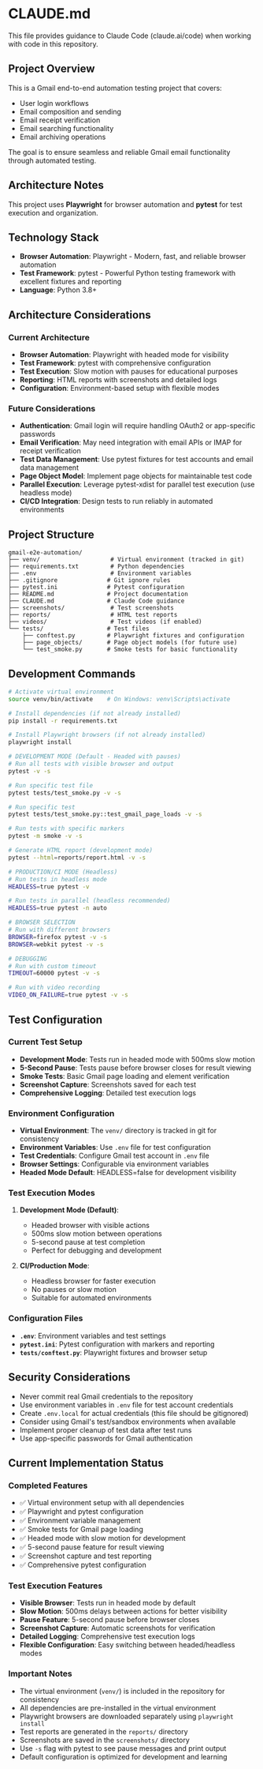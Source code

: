 # CLAUDE.md

This file provides guidance to Claude Code (claude.ai/code) when working with code in this repository.

## Project Overview

This is a Gmail end-to-end automation testing project that covers:
- User login workflows
- Email composition and sending
- Email receipt verification
- Email searching functionality
- Email archiving operations

The goal is to ensure seamless and reliable Gmail email functionality through automated testing.

## Architecture Notes

This project uses **Playwright** for browser automation and **pytest** for test execution and organization.

## Technology Stack

- **Browser Automation**: Playwright - Modern, fast, and reliable browser automation
- **Test Framework**: pytest - Powerful Python testing framework with excellent fixtures and reporting
- **Language**: Python 3.8+

## Architecture Considerations

### Current Architecture
- **Browser Automation**: Playwright with headed mode for visibility
- **Test Framework**: pytest with comprehensive configuration
- **Test Execution**: Slow motion with pauses for educational purposes
- **Reporting**: HTML reports with screenshots and detailed logs
- **Configuration**: Environment-based setup with flexible modes

### Future Considerations
- **Authentication**: Gmail login will require handling OAuth2 or app-specific passwords
- **Email Verification**: May need integration with email APIs or IMAP for receipt verification
- **Test Data Management**: Use pytest fixtures for test accounts and email data management
- **Page Object Model**: Implement page objects for maintainable test code
- **Parallel Execution**: Leverage pytest-xdist for parallel test execution (use headless mode)
- **CI/CD Integration**: Design tests to run reliably in automated environments

## Project Structure

```
gmail-e2e-automation/
├── venv/                    # Virtual environment (tracked in git)
├── requirements.txt         # Python dependencies
├── .env                     # Environment variables
├── .gitignore              # Git ignore rules
├── pytest.ini              # Pytest configuration
├── README.md               # Project documentation
├── CLAUDE.md               # Claude Code guidance
├── screenshots/             # Test screenshots
├── reports/                 # HTML test reports
├── videos/                  # Test videos (if enabled)
└── tests/                  # Test files
    ├── conftest.py         # Playwright fixtures and configuration
    ├── page_objects/       # Page object models (for future use)
    └── test_smoke.py       # Smoke tests for basic functionality
```

## Development Commands

```bash
# Activate virtual environment
source venv/bin/activate    # On Windows: venv\Scripts\activate

# Install dependencies (if not already installed)
pip install -r requirements.txt

# Install Playwright browsers (if not already installed)
playwright install

# DEVELOPMENT MODE (Default - Headed with pauses)
# Run all tests with visible browser and output
pytest -v -s

# Run specific test file
pytest tests/test_smoke.py -v -s

# Run specific test
pytest tests/test_smoke.py::test_gmail_page_loads -v -s

# Run tests with specific markers
pytest -m smoke -v -s

# Generate HTML report (development mode)
pytest --html=reports/report.html -v -s

# PRODUCTION/CI MODE (Headless)
# Run tests in headless mode
HEADLESS=true pytest -v

# Run tests in parallel (headless recommended)
HEADLESS=true pytest -n auto

# BROWSER SELECTION
# Run with different browsers
BROWSER=firefox pytest -v -s
BROWSER=webkit pytest -v -s

# DEBUGGING
# Run with custom timeout
TIMEOUT=60000 pytest -v -s

# Run with video recording
VIDEO_ON_FAILURE=true pytest -v -s
```

## Test Configuration

### Current Test Setup
- **Development Mode**: Tests run in headed mode with 500ms slow motion
- **5-Second Pause**: Tests pause before browser closes for result viewing
- **Smoke Tests**: Basic Gmail page loading and element verification
- **Screenshot Capture**: Screenshots saved for each test
- **Comprehensive Logging**: Detailed test execution logs

### Environment Configuration
- **Virtual Environment**: The `venv/` directory is tracked in git for consistency
- **Environment Variables**: Use `.env` file for test configuration
- **Test Credentials**: Configure Gmail test account in `.env` file
- **Browser Settings**: Configurable via environment variables
- **Headed Mode Default**: HEADLESS=false for development visibility

### Test Execution Modes
1. **Development Mode (Default)**:
   - Headed browser with visible actions
   - 500ms slow motion between operations
   - 5-second pause at test completion
   - Perfect for debugging and development

2. **CI/Production Mode**:
   - Headless browser for faster execution
   - No pauses or slow motion
   - Suitable for automated environments

### Configuration Files
- **`.env`**: Environment variables and test settings
- **`pytest.ini`**: Pytest configuration with markers and reporting
- **`tests/conftest.py`**: Playwright fixtures and browser setup

## Security Considerations

- Never commit real Gmail credentials to the repository
- Use environment variables in `.env` file for test account credentials
- Create `.env.local` for actual credentials (this file should be gitignored)
- Consider using Gmail's test/sandbox environments when available
- Implement proper cleanup of test data after test runs
- Use app-specific passwords for Gmail authentication

## Current Implementation Status

### Completed Features
- ✅ Virtual environment setup with all dependencies
- ✅ Playwright and pytest configuration
- ✅ Environment variable management
- ✅ Smoke tests for Gmail page loading
- ✅ Headed mode with slow motion for development
- ✅ 5-second pause feature for result viewing
- ✅ Screenshot capture and test reporting
- ✅ Comprehensive pytest configuration

### Test Execution Features
- **Visible Browser**: Tests run in headed mode by default
- **Slow Motion**: 500ms delays between actions for better visibility
- **Pause Feature**: 5-second pause before browser closes
- **Screenshot Capture**: Automatic screenshots for verification
- **Detailed Logging**: Comprehensive test execution logs
- **Flexible Configuration**: Easy switching between headed/headless modes

### Important Notes
- The virtual environment (`venv/`) is included in the repository for consistency
- All dependencies are pre-installed in the virtual environment
- Playwright browsers are downloaded separately using `playwright install`
- Test reports are generated in the `reports/` directory
- Screenshots are saved in the `screenshots/` directory
- Use `-s` flag with pytest to see pause messages and print output
- Default configuration is optimized for development and learning